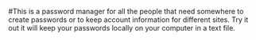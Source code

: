 #This is a password manager for all the people that need somewhere to create passwords or to keep account information for different sites. Try it out it will keep your passwords locally on your computer in a text file.
